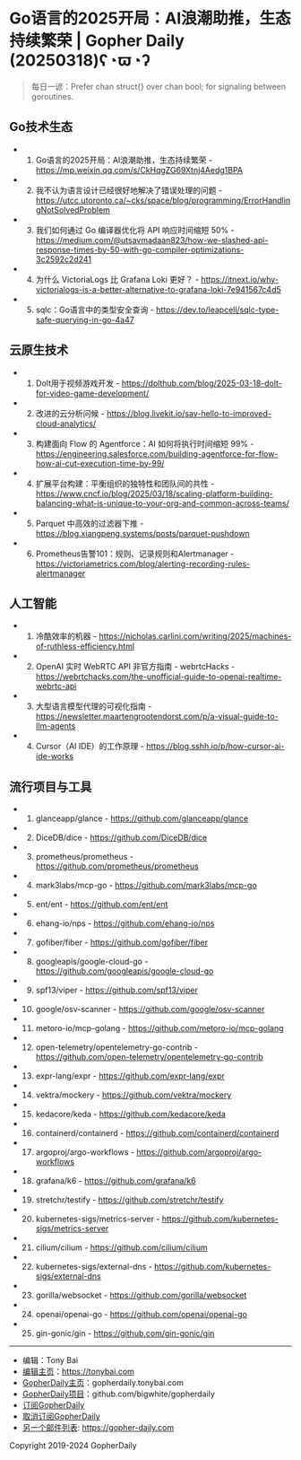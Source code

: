 # Go语言的2025开局：AI浪潮助推，生态持续繁荣 | Gopher Daily (20250318)ʕ◔ϖ◔ʔ

>每日一谚：Prefer chan struct{} over chan bool; for signaling between goroutines.

## Go技术生态


- 1. Go语言的2025开局：AI浪潮助推，生态持续繁荣 - https://mp.weixin.qq.com/s/CkHqgZG69Xtnj4Aedg1BPA

- 2. 我不认为语言设计已经很好地解决了错误处理的问题 - https://utcc.utoronto.ca/~cks/space/blog/programming/ErrorHandlingNotSolvedProblem

- 3. 我们如何通过 Go 编译器优化将 API 响应时间缩短 50% - https://medium.com/@utsavmadaan823/how-we-slashed-api-response-times-by-50-with-go-compiler-optimizations-3c2592c2d241

- 4. 为什么 VictoriaLogs 比 Grafana Loki 更好？ - https://itnext.io/why-victorialogs-is-a-better-alternative-to-grafana-loki-7e941567c4d5

- 5. sqlc：Go语言中的类型安全查询 - https://dev.to/leapcell/sqlc-type-safe-querying-in-go-4a47


## 云原生技术


- 1. Dolt用于视频游戏开发 - https://dolthub.com/blog/2025-03-18-dolt-for-video-game-development/

- 2. 改进的云分析问候 - https://blog.livekit.io/say-hello-to-improved-cloud-analytics/

- 3. 构建面向 Flow 的 Agentforce：AI 如何将执行时间缩短 99% - https://engineering.salesforce.com/building-agentforce-for-flow-how-ai-cut-execution-time-by-99/

- 4. 扩展平台构建：平衡组织的独特性和团队间的共性 - https://www.cncf.io/blog/2025/03/18/scaling-platform-building-balancing-what-is-unique-to-your-org-and-common-across-teams/

- 5. Parquet 中高效的过滤器下推 - https://blog.xiangpeng.systems/posts/parquet-pushdown

- 6. Prometheus告警101：规则、记录规则和Alertmanager - https://victoriametrics.com/blog/alerting-recording-rules-alertmanager


## 人工智能


- 1. 冷酷效率的机器 - https://nicholas.carlini.com/writing/2025/machines-of-ruthless-efficiency.html

- 2. OpenAI 实时 WebRTC API 非官方指南 - webrtcHacks - https://webrtchacks.com/the-unofficial-guide-to-openai-realtime-webrtc-api

- 3. 大型语言模型代理的可视化指南 - https://newsletter.maartengrootendorst.com/p/a-visual-guide-to-llm-agents

- 4. Cursor（AI IDE）的工作原理 - https://blog.sshh.io/p/how-cursor-ai-ide-works


## 流行项目与工具


- 1. glanceapp/glance - https://github.com/glanceapp/glance

- 2. DiceDB/dice - https://github.com/DiceDB/dice

- 3. prometheus/prometheus - https://github.com/prometheus/prometheus

- 4. mark3labs/mcp-go - https://github.com/mark3labs/mcp-go

- 5. ent/ent - https://github.com/ent/ent

- 6. ehang-io/nps - https://github.com/ehang-io/nps

- 7. gofiber/fiber - https://github.com/gofiber/fiber

- 8. googleapis/google-cloud-go - https://github.com/googleapis/google-cloud-go

- 9. spf13/viper - https://github.com/spf13/viper

- 10. google/osv-scanner - https://github.com/google/osv-scanner

- 11. metoro-io/mcp-golang - https://github.com/metoro-io/mcp-golang

- 12. open-telemetry/opentelemetry-go-contrib - https://github.com/open-telemetry/opentelemetry-go-contrib

- 13. expr-lang/expr - https://github.com/expr-lang/expr

- 14. vektra/mockery - https://github.com/vektra/mockery

- 15. kedacore/keda - https://github.com/kedacore/keda

- 16. containerd/containerd - https://github.com/containerd/containerd

- 17. argoproj/argo-workflows - https://github.com/argoproj/argo-workflows

- 18. grafana/k6 - https://github.com/grafana/k6

- 19. stretchr/testify - https://github.com/stretchr/testify

- 20. kubernetes-sigs/metrics-server - https://github.com/kubernetes-sigs/metrics-server

- 21. cilium/cilium - https://github.com/cilium/cilium

- 22. kubernetes-sigs/external-dns - https://github.com/kubernetes-sigs/external-dns

- 23. gorilla/websocket - https://github.com/gorilla/websocket

- 24. openai/openai-go - https://github.com/openai/openai-go

- 25. gin-gonic/gin - https://github.com/gin-gonic/gin


----

- 编辑：Tony Bai
- [编辑主页](https://tonybai.com)：https://tonybai.com
- [GopherDaily主页](https://gopherdaily.tonybai.com)：gopherdaily.tonybai.com
- [GopherDaily项目](https://github.com/bigwhite/gopherdaily)：github.com/bigwhite/gopherdaily
- [订阅GopherDaily](https://gopherdaily.tonybai.com/subscribe)
- [取消订阅GopherDaily](https://gopherdaily.tonybai.com/unsubscribe)
- [另一个邮件列表](https://gopher-daily.com): https://gopher-daily.com

Copyright 2019-2024 GopherDaily
